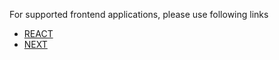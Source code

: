 For supported frontend applications, please use following links

- [REACT](./React.md)
- [NEXT](./Next.md)
